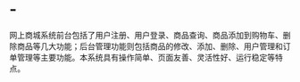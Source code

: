# -
网上商城系统前台包括了用户注册、用户登录、商品查询、商品添加到购物车、删除商品等几大功能；后台管理功能则包括商品的修改、添加、删除、用户管理和订单管理等主要功能。本系统具有操作简单、页面友善、灵活性好、运行稳定等特点。
